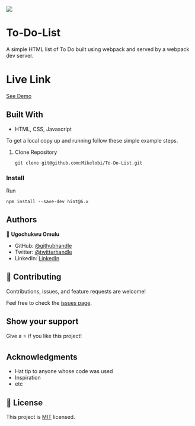 ![](https://img.shields.io/badge/Microverse-blueviolet)

# To-Do-List

A simple HTML list of To Do built using webpack and served by a webpack dev server.

# Live Link

[See Demo](https://mikelobi.github.io/To-Do-List/)

## Built With

- HTML, CSS, Javascript

To get a local copy up and running follow these simple example steps.

1. Clone Repository 
   ```
   git clone git@github.com:Mikelobi/To-Do-List.git
   ```

### Install

  Run
   ```
   npm install --save-dev hint@6.x
   ```
## Authors

👤 **Ugochukwu Omulu**

- GitHub: [@githubhandle](https://github.com/Mikelobi)
- Twitter: [@twitterhandle](https://twitter.com/omulum)
- LinkedIn: [LinkedIn](https://www.linkedin.com/in/ugochukwu-omulu-b9697663/)

## 🤝 Contributing

Contributions, issues, and feature requests are welcome!

Feel free to check the [issues page](../../issues/).

## Show your support

Give a ⭐️ if you like this project!

## Acknowledgments

- Hat tip to anyone whose code was used
- Inspiration
- etc

## 📝 License

This project is [MIT](./MIT.md) licensed.

